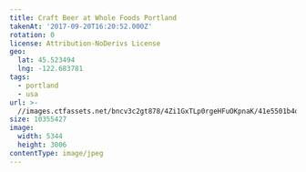 ```yaml
---
title: Craft Beer at Whole Foods Portland
takenAt: '2017-09-20T16:20:52.000Z'
rotation: 0
license: Attribution-NoDerivs License
geo:
  lat: 45.523494
  lng: -122.683781
tags:
  - portland
  - usa
url: >-
  //images.ctfassets.net/bncv3c2gt878/4Zi1GxTLp0rgeHFuOKpnaK/41e5501b4d3707893213df8352175e2b/craft-beer-at-whole-foods-portland_37269447026_o
size: 10355427
image:
  width: 5344
  height: 3006
contentType: image/jpeg
---
```


